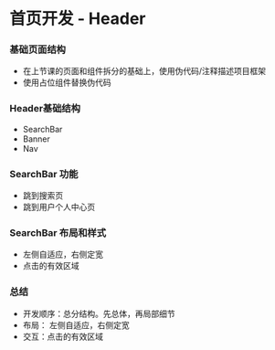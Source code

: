 # 首页开发 - Header



### 基础页面结构

- 在上节课的页面和组件拆分的基础上，使用伪代码/注释描述项目框架
- 使用占位组件替换伪代码

### Header基础结构

- SearchBar
- Banner
- Nav

### SearchBar 功能

- 跳到搜索页
- 跳到用户个人中心页

### SearchBar 布局和样式

- 左侧自适应，右侧定宽
- 点击的有效区域

### 总结

- 开发顺序：总分结构。先总体，再局部细节
- 布局： 左侧自适应，右侧定宽
- 交互：点击的有效区域